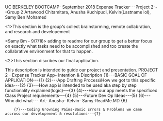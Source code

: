 UC BERKELEY BOOTCAMP- September 2018
Expense Tracker---Project 2---Group 2
Artawood Chitamitara, Anusha Kuchipudi, Kelvin(Lastname lol), Samy Ben Mohamed


<1>This section is the group's collect brainstorming, remote collabration, and research and developement

<Samy Bm - 9/7/18> adding to readme for our group to get a better focus on exactly what tasks need to be accomplished and too create the collabrative environment for that to happen.





<2>This section discribes our final application. 


~~<SamyBM-Comment>~~ This description is intended to guide our project and presentation.
    PROJECT 2 - Expense Tracker App- Intention & Discription
        {1}---BASIC GOAL OF APPLICATION---{1}
        {2}---App Drafting Process\How we got to this specific idea---{2}
        {3}---How app is intended to be used aka step by step functionality explained(logic)---{3}
        {4}---How our app meets the specificed Class Project requirements---{4}
        {5}---Future Dev Op Ideas---{5}
        {6}---Who did what---
            Art-
            Anusha-
            Kelvin-
            Samy-ReadMe.MD
            {6}

        {7}---Coding Growning Pains-Basic Errors & Problems we came accross our developement & resolutions---{7}
        